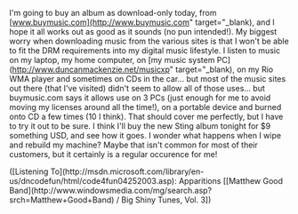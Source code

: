 I'm going to buy an album as download-only today, from [www.buymusic.com](http://www.buymusic.com" target="_blank), and I hope it all works out as good as it sounds (no pun intended!). My biggest worry when downloading music from the various sites is that I won't be able to fit the DRM requirements into my digital music lifestyle. I listen to music on my laptop, my home computer, on [my music system PC](http://www.duncanmackenzie.net/musicxp" target="_blank), on my Rio WMA player and sometimes on CDs in the car... but most of the music sites out there (that I've visited) didn't seem to allow all of those uses... but buymusic.com says it allows use on 3 PCs (just enough for me to avoid moving my licenses around all the time!), on a portable device and burned onto CD a few times (10 I think). That should cover me perfectly, but I have to try it out to be sure. I think I'll buy the new Sting album tonight for $9 something USD, and see how it goes.
I wonder what happens when I wipe and rebuild my machine? Maybe that isn't common for most of their customers, but it certainly is a regular occurence for me!

<div class="media">
  ([Listening To](http://msdn.microsoft.com/library/en-us/dncodefun/html/code4fun04252003.asp): Apparitions [[Matthew Good Band](http://www.windowsmedia.com/mg/search.asp?srch=Matthew+Good+Band) / Big Shiny Tunes, Vol. 3])
</div>